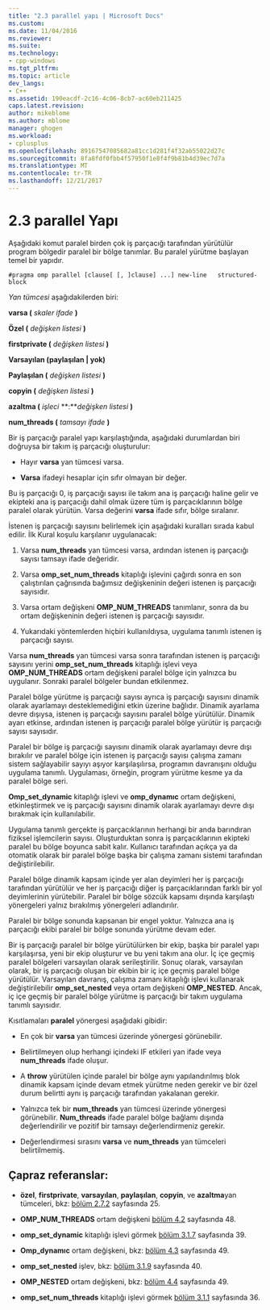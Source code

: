```yaml
---
title: "2.3 parallel yapı | Microsoft Docs"
ms.custom: 
ms.date: 11/04/2016
ms.reviewer: 
ms.suite: 
ms.technology:
- cpp-windows
ms.tgt_pltfrm: 
ms.topic: article
dev_langs:
- C++
ms.assetid: 190eacdf-2c16-4c06-8cb7-ac60eb211425
caps.latest.revision: 
author: mikeblome
ms.author: mblome
manager: ghogen
ms.workload:
- cplusplus
ms.openlocfilehash: 89167547085682a81cc1d281f4f32ab55022d27c
ms.sourcegitcommit: 8fa8fdf0fbb4f57950f1e8f4f9b81b4d39ec7d7a
ms.translationtype: MT
ms.contentlocale: tr-TR
ms.lasthandoff: 12/21/2017
---
```

# <a name="23-parallel-construct"></a>2.3 parallel Yapı
Aşağıdaki komut paralel birden çok iş parçacığı tarafından yürütülür program bölgedir paralel bir bölge tanımlar. Bu paralel yürütme başlayan temel bir yapıdır.  
  
```  
#pragma omp parallel [clause[ [, ]clause] ...] new-line   structured-block  
```  
  
 *Yan tümcesi* aşağıdakilerden biri:  
  
 **varsa (** *skaler ifade* **)**  
  
 **Özel (** *değişken listesi* **)**  
  
 **firstprivate (** *değişken listesi* **)**  
  
 **Varsayılan (paylaşılan &#124; yok)**  
  
 **Paylaşılan (** *değişken listesi* **)**  
  
 **copyin (** *değişken listesi* **)**  
  
 **azaltma (** *işleci* **:***değişken listesi* **)**   
  
 **num_threads (** *tamsayı ifade* **)**  
  
 Bir iş parçacığı paralel yapı karşılaştığında, aşağıdaki durumlardan biri doğruysa bir takım iş parçacığı oluşturulur:  
  
-   Hayır **varsa** yan tümcesi varsa.  
  
-   **Varsa** ifadeyi hesaplar için sıfır olmayan bir değer.  
  
 Bu iş parçacığı 0, iş parçacığı sayısı ile takım ana iş parçacığı haline gelir ve ekipteki ana iş parçacığı dahil olmak üzere tüm iş parçacıklarının bölge paralel olarak yürütün. Varsa değerini **varsa** ifade sıfır, bölge sıralanır.  
  
 İstenen iş parçacığı sayısını belirlemek için aşağıdaki kuralları sırada kabul edilir. İlk Kural koşulu karşılanır uygulanacak:  
  
1.  Varsa **num_threads** yan tümcesi varsa, ardından istenen iş parçacığı sayısı tamsayı ifade değeridir.  
  
2.  Varsa **omp_set_num_threads** kitaplığı işlevini çağırdı sonra en son çalıştırılan çağrısında bağımsız değişkeninin değeri istenen iş parçacığı sayısıdır.  
  
3.  Varsa ortam değişkeni **OMP_NUM_THREADS** tanımlanır, sonra da bu ortam değişkeninin değeri istenen iş parçacığı sayısıdır.  
  
4.  Yukarıdaki yöntemlerden hiçbiri kullanıldıysa, uygulama tanımlı istenen iş parçacığı sayısı.  
  
 Varsa **num_threads** yan tümcesi varsa sonra tarafından istenen iş parçacığı sayısını yerini **omp_set_num_threads** kitaplığı işlevi veya **OMP_NUM_THREADS** ortam değişkeni paralel bölge için yalnızca bu uygulanır. Sonraki paralel bölgeler bundan etkilenmez.  
  
 Paralel bölge yürütme iş parçacığı sayısı ayrıca iş parçacığı sayısını dinamik olarak ayarlamayı desteklemediğini etkin üzerine bağlıdır. Dinamik ayarlama devre dışıysa, istenen iş parçacığı sayısını paralel bölge yürütülür. Dinamik ayarı etkinse, ardından istenen iş parçacığı paralel bölge yürütür iş parçacığı sayısı sayısıdır.  
  
 Paralel bir bölge iş parçacığı sayısını dinamik olarak ayarlamayı devre dışı bırakılır ve paralel bölge için istenen iş parçacığı sayısı çalışma zamanı sistem sağlayabilir sayıyı aşıyor karşılaşılırsa, programın davranışını olduğu uygulama tanımlı. Uygulaması, örneğin, program yürütme kesme ya da paralel bölge seri.  
  
 **Omp_set_dynamic** kitaplığı işlevi ve **omp_dynamıc** ortam değişkeni, etkinleştirmek ve iş parçacığı sayısını dinamik olarak ayarlamayı devre dışı bırakmak için kullanılabilir.  
  
 Uygulama tanımlı gerçekte iş parçacıklarının herhangi bir anda barındıran fiziksel işlemcilerin sayısı. Oluşturduktan sonra iş parçacıklarının ekipteki paralel bu bölge boyunca sabit kalır. Kullanıcı tarafından açıkça ya da otomatik olarak bir paralel bölge başka bir çalışma zamanı sistemi tarafından değiştirilebilir.  
  
 Paralel bölge dinamik kapsam içinde yer alan deyimleri her iş parçacığı tarafından yürütülür ve her iş parçacığı diğer iş parçacıklarından farklı bir yol deyimlerinin yürütebilir. Paralel bir bölge sözcük kapsamı dışında karşılaştı yönergeleri yalnız bırakılmış yönergeleri adlandırılır.  
  
 Paralel bir bölge sonunda kapsanan bir engel yoktur. Yalnızca ana iş parçacığı ekibi paralel bir bölge sonunda yürütme devam eder.  
  
 Bir iş parçacığı paralel bir bölge yürütülürken bir ekip, başka bir paralel yapı karşılaşırsa, yeni bir ekip oluşturur ve bu yeni takım ana olur. İç içe geçmiş paralel bölgeleri varsayılan olarak serileştirilir. Sonuç olarak, varsayılan olarak, bir iş parçacığı oluşan bir ekibin bir iç içe geçmiş paralel bölge yürütülür. Varsayılan davranış, çalışma zamanı kitaplığı işlevi kullanarak değiştirilebilir **omp_set_nested** veya ortam değişkeni **OMP_NESTED**. Ancak, iç içe geçmiş bir paralel bölge yürütme iş parçacığı bir takım uygulama tanımlı sayısıdır.  
  
 Kısıtlamaları **paralel** yönergesi aşağıdaki gibidir:  
  
-   En çok bir **varsa** yan tümcesi üzerinde yönergesi görünebilir.  
  
-   Belirtilmeyen olup herhangi içindeki IF etkileri yan ifade veya **num_threads** ifade oluşur.  
  
-   A **throw** yürütülen içinde paralel bir bölge aynı yapılandırılmış blok dinamik kapsam içinde devam etmek yürütme neden gerekir ve bir özel durum belirtti aynı iş parçacığı tarafından yakalanan gerekir.  
  
-   Yalnızca tek bir **num_threads** yan tümcesi üzerinde yönergesi görünebilir. **Num_threads** ifade paralel bölge bağlamı dışında değerlendirilir ve pozitif bir tamsayı değerlendirmeniz gerekir.  
  
-   Değerlendirmesi sırasını **varsa** ve **num_threads** yan tümceleri belirtilmemiş.  
  
## <a name="cross-references"></a>Çapraz referanslar:  
  
-   **özel**, **firstprivate**, **varsayılan**, **paylaşılan**, **copyin**, ve **azaltma**yan tümceleri, bkz: [bölüm 2.7.2](../../parallel/openmp/2-7-2-data-sharing-attribute-clauses.md) sayfasında 25.  
  
-   **OMP_NUM_THREADS** ortam değişkeni [bölüm 4.2](../../parallel/openmp/4-2-omp-num-threads.md) sayfasında 48.  
  
-   **omp_set_dynamic** kitaplığı işlevi görmek [bölüm 3.1.7](../../parallel/openmp/3-1-7-omp-set-dynamic-function.md) sayfasında 39.  
  
-   **Omp_dynamıc** ortam değişkeni, bkz: [bölüm 4.3](../../parallel/openmp/4-3-omp-dynamic.md) sayfasında 49.  
  
-   **omp_set_nested** işlev, bkz: [bölüm 3.1.9](../../parallel/openmp/3-1-9-omp-set-nested-function.md) sayfasında 40.  
  
-   **OMP_NESTED** ortam değişkeni, bkz: [bölüm 4.4](../../parallel/openmp/4-4-omp-nested.md) sayfasında 49.  
  
-   **omp_set_num_threads** kitaplığı işlevi görmek [bölüm 3.1.1](../../parallel/openmp/3-1-1-omp-set-num-threads-function.md) sayfasında 36.